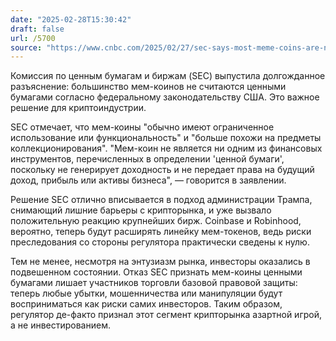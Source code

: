 ```yaml
---
date: "2025-02-28T15:30:42"
draft: false
url: /5700
source: "https://www.cnbc.com/2025/02/27/sec-says-most-meme-coins-are-not-securities.html"
---
```


Комиссия по ценным бумагам и биржам (SEC) выпустила долгожданное разъяснение: большинство мем-коинов не считаются ценными бумагами согласно федеральному законодательству США. Это важное решение для криптоиндустрии.

SEC отмечает, что мем-коины "обычно имеют ограниченное использование или функциональность" и "больше похожи на предметы коллекционирования". "Мем-коин не является ни одним из финансовых инструментов, перечисленных в определении 'ценной бумаги', поскольку не генерирует доходность и не передает права на будущий доход, прибыль или активы бизнеса", — говорится в заявлении.

Решение SEC отлично вписывается в подход администрации Трампа, снимающий лишние барьеры с крипторынка, и уже вызвало положительную реакцию крупнейших бирж. Coinbase и Robinhood, вероятно, теперь будут расширять линейку мем-токенов, ведь риски преследования со стороны регулятора практически сведены к нулю.

Тем не менее, несмотря на энтузиазм рынка, инвесторы оказались в подвешенном состоянии. Отказ SEC признать мем-коины ценными бумагами лишает участников торговли базовой правовой защиты: теперь любые убытки, мошенничества или манипуляции будут восприниматься как риски самих инвесторов. Таким образом, регулятор де-факто признал этот сегмент крипторынка азартной игрой, а не инвестированием.